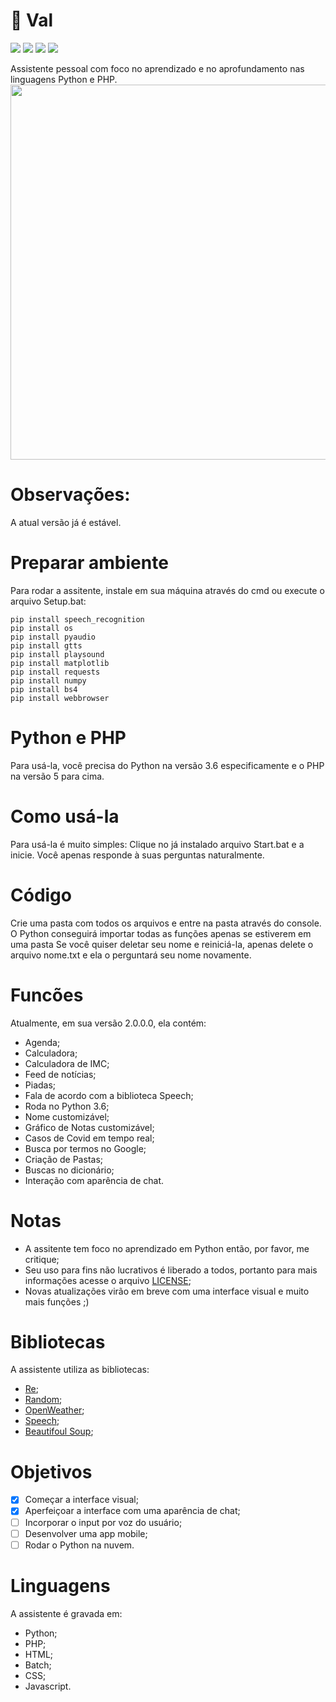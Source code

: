 # 🤖 Val
![](https://img.shields.io/github/license/Val-Assistant/Val-Core)
![](https://img.shields.io/github/contributors/Val-Assistant/Val-Core)
![](https://img.shields.io/github/languages/top/Val-Assistant/Val-Core)
![](https://img.shields.io/github/repo-size/Val-Assistant/Val-Core)

Assistente pessoal com foco no aprendizado e no aprofundamento nas linguagens Python e PHP. 
<img class = "img" src="https://github.com/caue-alves/Val-Assistente-Pessoal/blob/master/Front-End/pic/20200805_142610.jpg?raw=true" height=600px width=600px>

# Observações:
A atual versão já é estável.

# Preparar ambiente
Para rodar a assitente, instale em sua máquina através do cmd ou execute o arquivo Setup.bat:
```
pip install speech_recognition
pip install os
pip install pyaudio
pip install gtts
pip install playsound
pip install matplotlib
pip install requests
pip install numpy
pip install bs4
pip install webbrowser
```
# Python e PHP
Para usá-la, você precisa do Python na versão 3.6 especificamente e o PHP na versão 5 para cima.

# Como usá-la
Para usá-la é muito simples: Clique no já instalado arquivo Start.bat e a inicie. Você apenas responde à suas perguntas naturalmente.

# Código
Crie uma pasta com todos os arquivos e entre na pasta através do console. O Python conseguirá importar todas as funções apenas se estiverem em uma pasta
Se você quiser deletar seu nome e reiniciá-la, apenas delete o arquivo nome.txt e ela o perguntará seu nome novamente.

# Funcões
Atualmente, em sua versão 2.0.0.0, ela contém:
- Agenda;
- Calculadora;
- Calculadora de IMC;
- Feed de notícias;
- Piadas;
- Fala de acordo com a biblioteca Speech;
- Roda no Python 3.6;
- Nome customizável; 
- Gráfico de Notas customizável;
- Casos de Covid em tempo real;
- Busca por termos no Google;
- Criação de Pastas;
- Buscas no dicionário;
- Interação com aparência de chat.

# Notas
- A assitente tem foco no aprendizado em Python então, por favor, me critique;
- Seu uso para fins não lucrativos é liberado a todos, portanto para mais informações acesse o arquivo [LICENSE](https://github.com/caue-alves/Assitente-Pessoal/blob/master/LICENSE.md);
- Novas atualizações virão em breve com uma interface visual e muito mais funções ;)

# Bibliotecas
A assistente utiliza as bibliotecas:
- [Re](https://docs.python.org/3.6/library/re.html);
- [Random](https://docs.python.org/3.6/library/random.html?highlight=random#module-random);
- [OpenWeather](https://openweathermap.org/guide);
- [Speech](https://github.com/Uberi/speech_recognition/tree/master/examples);
- [Beautifoul Soup](https://www.crummy.com/software/BeautifulSoup/bs4/doc/);

# Objetivos
- [x] Começar a interface visual;
- [x] Aperfeiçoar a interface com uma aparência de chat;
- [ ] Incorporar o input por voz do usuário;
- [ ] Desenvolver uma app mobile;
- [ ] Rodar o Python na nuvem.

# Linguagens
A assistente é gravada em:
- Python;
- PHP;
- HTML;
- Batch;
- CSS;
- Javascript.
